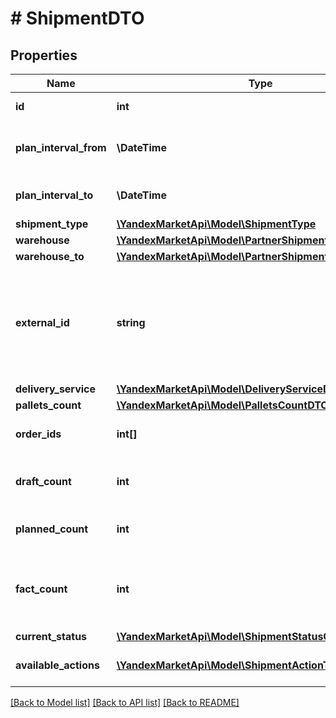 # # ShipmentDTO

## Properties

Name | Type | Description | Notes
------------ | ------------- | ------------- | -------------
**id** | **int** | Идентификатор отгрузки. | [optional]
**plan_interval_from** | **\DateTime** | Начало планового интервала отгрузки. | [optional]
**plan_interval_to** | **\DateTime** | Конец планового интервала отгрузки. | [optional]
**shipment_type** | [**\YandexMarketApi\Model\ShipmentType**](ShipmentType.md) |  | [optional]
**warehouse** | [**\YandexMarketApi\Model\PartnerShipmentWarehouseDTO**](PartnerShipmentWarehouseDTO.md) |  | [optional]
**warehouse_to** | [**\YandexMarketApi\Model\PartnerShipmentWarehouseDTO**](PartnerShipmentWarehouseDTO.md) |  | [optional]
**external_id** | **string** | Идентификатор отгрузки в вашей системе. Если вы еще не передавали идентификатор, вернется идентификатор из параметра &#x60;id&#x60;. | [optional]
**delivery_service** | [**\YandexMarketApi\Model\DeliveryServiceDTO**](DeliveryServiceDTO.md) |  | [optional]
**pallets_count** | [**\YandexMarketApi\Model\PalletsCountDTO**](PalletsCountDTO.md) |  | [optional]
**order_ids** | **int[]** | Идентификаторы заказов в отгрузке. | [optional]
**draft_count** | **int** | Количество заказов, запланированных к отгрузке. | [optional]
**planned_count** | **int** | Количество отгруженных заказов. | [optional]
**fact_count** | **int** | Количество заказов, принятых в сортировочном центре или пункте приема. | [optional]
**current_status** | [**\YandexMarketApi\Model\ShipmentStatusChangeDTO**](ShipmentStatusChangeDTO.md) |  | [optional]
**available_actions** | [**\YandexMarketApi\Model\ShipmentActionType[]**](ShipmentActionType.md) | Доступные действия над отгрузкой. | [optional]

[[Back to Model list]](../../README.md#models) [[Back to API list]](../../README.md#endpoints) [[Back to README]](../../README.md)
